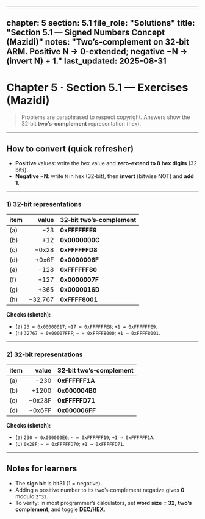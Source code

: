 
---
chapter: 5
section: 5.1
file_role: "Solutions"
title: "Section 5.1 — Signed Numbers Concept (Mazidi)"
notes: "Two’s‑complement on 32‑bit ARM. Positive N → 0‑extended; negative −N → (invert N) + 1."
last_updated: 2025-08-31
---

# Chapter 5 · Section 5.1 — Exercises (Mazidi)

> Problems are paraphrased to respect copyright. Answers show the 32‑bit **two’s‑complement** representation (hex).

---

## How to convert (quick refresher)
- **Positive** values: write the hex value and **zero‑extend to 8 hex digits** (32 bits).  
- **Negative −N**: write `N` in hex (32‑bit), then **invert** (bitwise NOT) and **add 1**.

---

### 1) 32‑bit representations

| item | value | 32‑bit two’s‑complement |
|---|---:|---|
| (a) | −23 | **0xFFFFFFE9** |
| (b) | +12 | **0x0000000C** |
| (c) | −0x28 | **0xFFFFFFD8** |
| (d) | +0x6F | **0x0000006F** |
| (e) | −128 | **0xFFFFFF80** |
| (f) | +127 | **0x0000007F** |
| (g) | +365 | **0x0000016D** |
| (h) | −32,767 | **0xFFFF8001** |

**Checks (sketch):**  
- (a) `23 = 0x00000017`; `~17 = 0xFFFFFFE8`; `+1 → 0xFFFFFFE9`.  
- (h) `32767 = 0x00007FFF`; `~ = 0xFFFF8000`; `+1 → 0xFFFF8001`.

---

### 2) 32‑bit representations

| item | value | 32‑bit two’s‑complement |
|---|---:|---|
| (a) | −230 | **0xFFFFFF1A** |
| (b) | +1200 | **0x000004B0** |
| (c) | −0x28F | **0xFFFFFD71** |
| (d) | +0x6FF | **0x000006FF** |

**Checks (sketch):**  
- (a) `230 = 0x000000E6`; `~ = 0xFFFFFF19`; `+1 → 0xFFFFFF1A`.  
- (c) `0x28F`; `~ = 0xFFFFFD70`; `+1 → 0xFFFFFD71`.

---

## Notes for learners
- The **sign bit** is bit31 (1 = negative).  
- Adding a positive number to its two’s‑complement negative gives **0** modulo `2^32`.  
- To verify: in most programmer’s calculators, set **word size = 32**, **two’s complement**, and toggle **DEC/HEX**.
